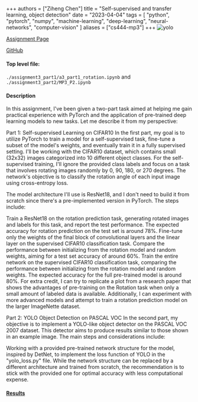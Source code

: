 +++
authors = ["Ziheng Chen"]
title = "Self-supervised and transfer learning, object detection"
date = "2023-04-04"
tags = [
    "python", "pytorch", "numpy", "machine-learning", "deep-learning", "neural-networks", "computer-vision"
]
aliases = ["cs444-mp3"]
+++
![yolo](/images/projects/cs444-mp3.png)

[Assignment Page](https://slazebni.cs.illinois.edu/spring23/assignment3.html)

[GitHub](https://github.com/zihengjackchen/CS444-Deep-Learning/tree/main/assignment3%20-%20Self-supervised%20and%20transfer%20learning%2C%20object%20detection)

#### Top level file:
`./assignment3_part1/a3_part1_rotation.ipynb` and 
`./assignment3_part2/MP3_P2.ipynb`

#### Description
In this assignment, I've been given a two-part task aimed at helping me gain practical experience with PyTorch and the application of pre-trained deep learning models to new tasks. Let me describe it from my perspective:

Part 1: Self-supervised Learning on CIFAR10
In the first part, my goal is to utilize PyTorch to train a model for a self-supervised task, fine-tune a subset of the model's weights, and eventually train it in a fully supervised setting. I'll be working with the CIFAR10 dataset, which contains small (32x32) images categorized into 10 different object classes. For the self-supervised training, I'll ignore the provided class labels and focus on a task that involves rotating images randomly by 0, 90, 180, or 270 degrees. The network's objective is to classify the rotation angle of each input image using cross-entropy loss.

The model architecture I'll use is ResNet18, and I don't need to build it from scratch since there's a pre-implemented version in PyTorch. The steps include:

Train a ResNet18 on the rotation prediction task, generating rotated images and labels for this task, and report the test performance. The expected accuracy for rotation prediction on the test set is around 78%.
Fine-tune only the weights of the final block of convolutional layers and the linear layer on the supervised CIFAR10 classification task. Compare the performance between initializing from the rotation model and random weights, aiming for a test set accuracy of around 60%.
Train the entire network on the supervised CIFAR10 classification task, comparing the performance between initializing from the rotation model and random weights. The expected accuracy for the full pre-trained model is around 80%.
For extra credit, I can try to replicate a plot from a research paper that shows the advantages of pre-training on the Rotation task when only a small amount of labeled data is available. Additionally, I can experiment with more advanced models and attempt to train a rotation prediction model on the larger ImageNette dataset.

Part 2: YOLO Object Detection on PASCAL VOC
In the second part, my objective is to implement a YOLO-like object detector on the PASCAL VOC 2007 dataset. This detector aims to produce results similar to those shown in an example image. The main steps and considerations include:

Working with a provided pre-trained network structure for the model, inspired by DetNet, to implement the loss function of YOLO in the "yolo_loss.py" file.
While the network structure can be replaced by a different architecture and trained from scratch, the recommendation is to stick with the provided one for optimal accuracy with less computational expense.



#### [Results](https://github.com/zihengjackchen/CS444-Deep-Learning/blob/main/assignment3%20-%20Self-supervised%20and%20transfer%20learning%2C%20object%20detection/zihengc2_yutongz7_mp3_report.pdf)